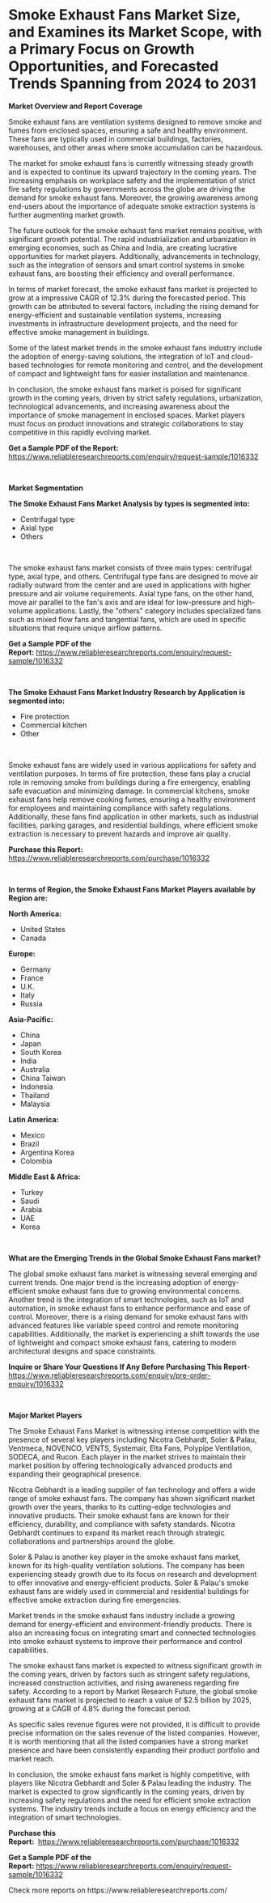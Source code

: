 <p><h1>Smoke Exhaust Fans Market Size, and Examines its Market Scope, with a Primary Focus on Growth Opportunities, and Forecasted Trends Spanning from 2024 to 2031</h1></p><p><strong>Market Overview and Report Coverage</strong></p>
<p><p>Smoke exhaust fans are ventilation systems designed to remove smoke and fumes from enclosed spaces, ensuring a safe and healthy environment. These fans are typically used in commercial buildings, factories, warehouses, and other areas where smoke accumulation can be hazardous.</p><p>The market for smoke exhaust fans is currently witnessing steady growth and is expected to continue its upward trajectory in the coming years. The increasing emphasis on workplace safety and the implementation of strict fire safety regulations by governments across the globe are driving the demand for smoke exhaust fans. Moreover, the growing awareness among end-users about the importance of adequate smoke extraction systems is further augmenting market growth.</p><p>The future outlook for the smoke exhaust fans market remains positive, with significant growth potential. The rapid industrialization and urbanization in emerging economies, such as China and India, are creating lucrative opportunities for market players. Additionally, advancements in technology, such as the integration of sensors and smart control systems in smoke exhaust fans, are boosting their efficiency and overall performance.</p><p>In terms of market forecast, the smoke exhaust fans market is projected to grow at a impressive CAGR of 12.3% during the forecasted period. This growth can be attributed to several factors, including the rising demand for energy-efficient and sustainable ventilation systems, increasing investments in infrastructure development projects, and the need for effective smoke management in buildings.</p><p>Some of the latest market trends in the smoke exhaust fans industry include the adoption of energy-saving solutions, the integration of IoT and cloud-based technologies for remote monitoring and control, and the development of compact and lightweight fans for easier installation and maintenance.</p><p>In conclusion, the smoke exhaust fans market is poised for significant growth in the coming years, driven by strict safety regulations, urbanization, technological advancements, and increasing awareness about the importance of smoke management in enclosed spaces. Market players must focus on product innovations and strategic collaborations to stay competitive in this rapidly evolving market.</p></p>
<p><strong>Get a Sample PDF of the Report:</strong> <a href="https://www.reliableresearchreports.com/enquiry/request-sample/1016332">https://www.reliableresearchreports.com/enquiry/request-sample/1016332</a></p>
<p>&nbsp;</p>
<p><strong>Market Segmentation</strong></p>
<p><strong>The Smoke Exhaust Fans Market Analysis by types is segmented into:</strong></p>
<p><ul><li>Centrifugal type</li><li>Axial type</li><li>Others</li></ul></p>
<p>&nbsp;</p>
<p><p>The smoke exhaust fans market consists of three main types: centrifugal type, axial type, and others. Centrifugal type fans are designed to move air radially outward from the center and are used in applications with higher pressure and air volume requirements. Axial type fans, on the other hand, move air parallel to the fan's axis and are ideal for low-pressure and high-volume applications. Lastly, the "others" category includes specialized fans such as mixed flow fans and tangential fans, which are used in specific situations that require unique airflow patterns.</p></p>
<p><strong>Get a Sample PDF of the Report:</strong>&nbsp;<a href="https://www.reliableresearchreports.com/enquiry/request-sample/1016332">https://www.reliableresearchreports.com/enquiry/request-sample/1016332</a></p>
<p>&nbsp;</p>
<p><strong>The Smoke Exhaust Fans Market Industry Research by Application is segmented into:</strong></p>
<p><ul><li>Fire protection</li><li>Commercial kitchen</li><li>Other</li></ul></p>
<p>&nbsp;</p>
<p><p>Smoke exhaust fans are widely used in various applications for safety and ventilation purposes. In terms of fire protection, these fans play a crucial role in removing smoke from buildings during a fire emergency, enabling safe evacuation and minimizing damage. In commercial kitchens, smoke exhaust fans help remove cooking fumes, ensuring a healthy environment for employees and maintaining compliance with safety regulations. Additionally, these fans find application in other markets, such as industrial facilities, parking garages, and residential buildings, where efficient smoke extraction is necessary to prevent hazards and improve air quality.</p></p>
<p><strong>Purchase this Report:</strong>&nbsp; <a href="https://www.reliableresearchreports.com/purchase/1016332">https://www.reliableresearchreports.com/purchase/1016332</a></p>
<p>&nbsp;</p>
<p><strong>In terms of Region, the Smoke Exhaust Fans Market Players available by Region are:</strong></p>
<p>
    <p> <strong> North America: </strong>
        <ul>
            <li>United States</li>
            <li>Canada</li>
        </ul>
        </p> 
    <p> <strong> Europe: </strong>
        <ul>
            <li>Germany</li>
            <li>France</li>
            <li>U.K.</li>
            <li>Italy</li>
            <li>Russia</li>
        </ul>
        </p> 
    <p> <strong> Asia-Pacific: </strong>
        <ul>
            <li>China</li>
            <li>Japan</li>
            <li>South Korea</li>
            <li>India</li>
            <li>Australia</li>
            <li>China Taiwan</li>
            <li>Indonesia</li>
            <li>Thailand</li>
            <li>Malaysia</li>
        </ul>
        </p> 
    <p> <strong> Latin America: </strong>
        <ul>
            <li>Mexico</li>
            <li>Brazil</li>
            <li>Argentina Korea</li>
            <li>Colombia</li>
        </ul>
        </p> 
    <p> <strong> Middle East & Africa: </strong>
        <ul>
            <li>Turkey</li>
            <li>Saudi</li>
            <li>Arabia</li>
            <li>UAE</li>
            <li>Korea</li>
        </ul>
    </p>
    </p>
<p>&nbsp;</p>
<p><strong>What are the Emerging Trends in the Global Smoke Exhaust Fans market?</strong></p>
<p><p>The global smoke exhaust fans market is witnessing several emerging and current trends. One major trend is the increasing adoption of energy-efficient smoke exhaust fans due to growing environmental concerns. Another trend is the integration of smart technologies, such as IoT and automation, in smoke exhaust fans to enhance performance and ease of control. Moreover, there is a rising demand for smoke exhaust fans with advanced features like variable speed control and remote monitoring capabilities. Additionally, the market is experiencing a shift towards the use of lightweight and compact smoke exhaust fans, catering to modern architectural designs and space constraints.</p></p>
<p><strong>Inquire or Share Your Questions If Any Before Purchasing This Report</strong>- <a href="https://www.reliableresearchreports.com/enquiry/pre-order-enquiry/1016332">https://www.reliableresearchreports.com/enquiry/pre-order-enquiry/1016332</a></p>
<p>&nbsp;</p>
<p><strong>Major Market Players</strong></p>
<p><p>The Smoke Exhaust Fans Market is witnessing intense competition with the presence of several key players including Nicotra Gebhardt, Soler & Palau, Ventmeca, NOVENCO, VENTS, Systemair, Elta Fans, Polypipe Ventilation, SODECA, and Rucon. Each player in the market strives to maintain their market position by offering technologically advanced products and expanding their geographical presence.</p><p>Nicotra Gebhardt is a leading supplier of fan technology and offers a wide range of smoke exhaust fans. The company has shown significant market growth over the years, thanks to its cutting-edge technologies and innovative products. Their smoke exhaust fans are known for their efficiency, durability, and compliance with safety standards. Nicotra Gebhardt continues to expand its market reach through strategic collaborations and partnerships around the globe.</p><p>Soler & Palau is another key player in the smoke exhaust fans market, known for its high-quality ventilation solutions. The company has been experiencing steady growth due to its focus on research and development to offer innovative and energy-efficient products. Soler & Palau's smoke exhaust fans are widely used in commercial and residential buildings for effective smoke extraction during fire emergencies.</p><p>Market trends in the smoke exhaust fans industry include a growing demand for energy-efficient and environment-friendly products. There is also an increasing focus on integrating smart and connected technologies into smoke exhaust systems to improve their performance and control capabilities.</p><p>The smoke exhaust fans market is expected to witness significant growth in the coming years, driven by factors such as stringent safety regulations, increased construction activities, and rising awareness regarding fire safety. According to a report by Market Research Future, the global smoke exhaust fans market is projected to reach a value of $2.5 billion by 2025, growing at a CAGR of 4.8% during the forecast period.</p><p>As specific sales revenue figures were not provided, it is difficult to provide precise information on the sales revenue of the listed companies. However, it is worth mentioning that all the listed companies have a strong market presence and have been consistently expanding their product portfolio and market reach.</p><p>In conclusion, the smoke exhaust fans market is highly competitive, with players like Nicotra Gebhardt and Soler & Palau leading the industry. The market is expected to grow significantly in the coming years, driven by increasing safety regulations and the need for efficient smoke extraction systems. The industry trends include a focus on energy efficiency and the integration of smart technologies.</p></p>
<p><strong>Purchase this Report:</strong>&nbsp;&nbsp;<a href="https://www.reliableresearchreports.com/purchase/1016332">https://www.reliableresearchreports.com/purchase/1016332</a></p>
<p></p>
<p><strong>Get a Sample PDF of the Report:</strong>&nbsp;<a href="https://www.reliableresearchreports.com/enquiry/request-sample/1016332">https://www.reliableresearchreports.com/enquiry/request-sample/1016332</a></p>
<p>Check more reports on https://www.reliableresearchreports.com/</p>